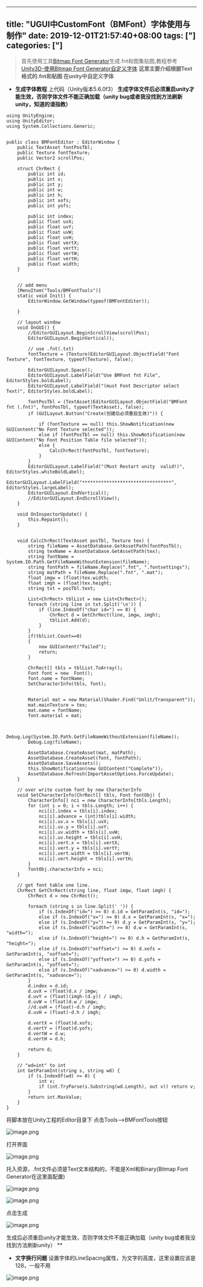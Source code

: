 ﻿
---
title: "UGUI中CustomFont（BMFont）字体使用与制作"
date: 2019-12-01T21:57:40+08:00
tags: ["]
categories: ["]
---

<!--more-->


> 首先使用工具[Bitmap Font Generator](http://blog.csdn.net/wuming22222/article/details/51713350)生成.fnt和图集贴图,教程参考[Unity3D-使用Bitmap Font Generator自定义字体](http://blog.csdn.net/wuming22222/article/details/51713350)
 **这里主要介绍根据Text格式的.fnt和贴图 在unity中自定义字体**

+ **生成字体教程**
 上代码（Unity版本5.6.0f3）
**生成字体文件后必须重启unity才能生效，否则字体文件不能正确加载（unity bug或者我没找到方法刷新unity，知道的请指教）**
```
using UnityEngine;
using UnityEditor;
using System.Collections.Generic;


public class BMFontEditor : EditorWindow {
    public TextAsset fontPosTbl;
    public Texture fontTexture;
    public Vector2 scrollPos;

    struct ChrRect {
        public int id;
        public int x;
        public int y;
        public int w;
        public int h;
        public int xofs;
        public int yofs;

        public int index;
        public float uvX;
        public float uvY;
        public float uvW;
        public float uvH;
        public float vertX;
        public float vertY;
        public float vertW;
        public float vertH;
        public float width;
    }


    // add menu
    [MenuItem("Tools/BMFontTools")]
    static void Init() {
        EditorWindow.GetWindow(typeof(BMFontEditor));
        
    }

    // layout window
    void OnGUI() {
        //EditorGUILayout.BeginScrollView(scrollPos);
        EditorGUILayout.BeginVertical();
        
        // use .fnt(.txt)
        fontTexture = (Texture)EditorGUILayout.ObjectField("Font Texture", fontTexture, typeof(Texture), false);
        
        EditorGUILayout.Space();
        EditorGUILayout.LabelField("Use BMFont fnt File", EditorStyles.boldLabel);
        EditorGUILayout.LabelField("(must Font Descriptor select Text)", EditorStyles.boldLabel);
        
        fontPosTbl = (TextAsset)EditorGUILayout.ObjectField("BMFont fnt (.fnt)", fontPosTbl, typeof(TextAsset), false);
        if (GUILayout.Button("Create(创建后必须重启生效)")) {
            
            if (fontTexture == null) this.ShowNotification(new GUIContent("No Font Texture selected"));
            else if (fontPosTbl == null) this.ShowNotification(new GUIContent("No Font Position Table file selected"));
            else {
                CalcChrRect(fontPosTbl, fontTexture);
            }
        }
        EditorGUILayout.LabelField("(Must Restart unity  valid!)", EditorStyles.whiteBoldLabel);
        EditorGUILayout.LabelField("*********************************", EditorStyles.largeLabel);
        EditorGUILayout.EndVertical();
        //EditorGUILayout.EndScrollView();
    }

    void OnInspectorUpdate() {
        this.Repaint();
    }

    
    void CalcChrRect(TextAsset posTbl, Texture tex) {
        string fileName = AssetDatabase.GetAssetPath(fontPosTbl);
        string texName = AssetDatabase.GetAssetPath(tex);
        string fontName = System.IO.Path.GetFileNameWithoutExtension(fileName);
        string fontPath = fileName.Replace(".fnt", ".fontsettings");
        string matPath = fileName.Replace(".fnt", ".mat");
        float imgw = (float)tex.width;
        float imgh = (float)tex.height;
        string txt = posTbl.text;

        List<ChrRect> tblList = new List<ChrRect>();
        foreach (string line in txt.Split('\n')) {
            if (line.IndexOf("char id=") == 0) {
                ChrRect d = GetChrRect(line, imgw, imgh);
                tblList.Add(d);
            }
        }
        if(tblList.Count==0)
        {
            new GUIContent("Failed");
            return;
        }

        ChrRect[] tbls = tblList.ToArray();
        Font font = new  Font();
        font.name = fontName;
        SetCharacterInfo(tbls, font);


        Material mat = new Material(Shader.Find("Unlit/Transparent"));
        mat.mainTexture = tex;
        mat.name = fontName;
        font.material = mat;

        
         Debug.Log(System.IO.Path.GetFileNameWithoutExtension(fileName));
        Debug.Log(fileName);

        AssetDatabase.CreateAsset(mat, matPath);
        AssetDatabase.CreateAsset(font, fontPath);
        AssetDatabase.SaveAssets();
        this.ShowNotification(new GUIContent("Complete"));
        AssetDatabase.Refresh(ImportAssetOptions.ForceUpdate);
    }

    // over write custom font by new CharacterInfo
    void SetCharacterInfo(ChrRect[] tbls, Font fontObj) {
        CharacterInfo[] nci = new CharacterInfo[tbls.Length];
        for (int i = 0; i < tbls.Length; i++) {
            nci[i].index = tbls[i].index;
            nci[i].advance = (int)tbls[i].width;
            nci[i].uv.x = tbls[i].uvX;
            nci[i].uv.y = tbls[i].uvY;
            nci[i].uv.width = tbls[i].uvW;
            nci[i].uv.height = tbls[i].uvH;
            nci[i].vert.x = tbls[i].vertX;
            nci[i].vert.y = tbls[i].vertY;
            nci[i].vert.width = tbls[i].vertW;
            nci[i].vert.height = tbls[i].vertH;
        }
        fontObj.characterInfo = nci;
    }

    // get font table one line.
    ChrRect GetChrRect(string line, float imgw, float imgh) {
        ChrRect d = new ChrRect();

        foreach (string s in line.Split(' ')) {
            if (s.IndexOf("id=") >= 0) d.id = GetParamInt(s, "id=");
            else if (s.IndexOf("x=") >= 0) d.x = GetParamInt(s, "x=");
            else if (s.IndexOf("y=") >= 0) d.y = GetParamInt(s, "y=");
            else if (s.IndexOf("width=") >= 0) d.w = GetParamInt(s, "width=");
            else if (s.IndexOf("height=") >= 0) d.h = GetParamInt(s, "height=");
            else if (s.IndexOf("xoffset=") >= 0) d.xofs = GetParamInt(s, "xoffset=");
            else if (s.IndexOf("yoffset=") >= 0) d.yofs = GetParamInt(s, "yoffset=");
            else if (s.IndexOf("xadvance=") >= 0) d.width = GetParamInt(s, "xadvance=");
        }
        d.index = d.id;
        d.uvX = (float)d.x / imgw;
        d.uvY = (float)(imgh-(d.y)) / imgh;
        d.uvW = (float)d.w / imgw;
        //d.uvH = (float)-d.h / imgh;
        d.uvH = (float)-d.h / imgh;

        d.vertX = (float)d.xofs;
        d.vertY = (float)d.yofs;
        d.vertW = d.w;
        d.vertH = d.h;

        return d;
    }

    // "wd=int" to int
    int GetParamInt(string s, string wd) {
        if (s.IndexOf(wd) >= 0) {
            int v;
            if (int.TryParse(s.Substring(wd.Length), out v)) return v;
        }
        return int.MaxValue;
    }
}

```
将脚本放在Unity工程的Editor目录下
点击Tools-->BMFontTools按钮


![image.png](http://upload-images.jianshu.io/upload_images/1095643-1b68b159a9ce96db.png?imageMogr2/auto-orient/strip%7CimageView2/2/w/1240)  

打开界面


![image.png](http://upload-images.jianshu.io/upload_images/1095643-a2b4ae4c6782d559.png?imageMogr2/auto-orient/strip%7CimageView2/2/w/1240)  

托入资源，.fnt文件必须是Text文本结构的，不能是Xml和Binary(Bitmap Font Generator在这里面配置)


![image.png](http://upload-images.jianshu.io/upload_images/1095643-a696c476f39af3de.png?imageMogr2/auto-orient/strip%7CimageView2/2/w/1240)  



![image.png](http://upload-images.jianshu.io/upload_images/1095643-152767c03dbd3825.png?imageMogr2/auto-orient/strip%7CimageView2/2/w/1240)  

点击生成


![image.png](http://upload-images.jianshu.io/upload_images/1095643-7125bcc6b47e88a0.png?imageMogr2/auto-orient/strip%7CimageView2/2/w/1240)  

生成后必须重启unity才能生效，否则字体文件不能正确加载（unity bug或者我没找到方法刷新unity）
**

+ **文字换行问题**
设置字体的LineSpacing属性，为文字的高度，这里设置应该是128，一般不用


![image.png](http://upload-images.jianshu.io/upload_images/1095643-ec08815ffba3990b.png?imageMogr2/auto-orient/strip%7CimageView2/2/w/1240)  


